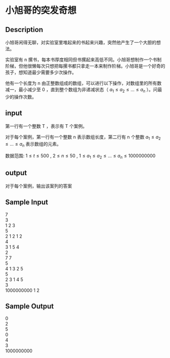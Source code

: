 # 小旭哥的突发奇想

## Description
小旭哥闲得无聊，对实验室里堆起来的书起来兴趣，突然他产生了一个大胆的想法。  

实验室有 n 摞书，每本书厚度相同但书摞起来高低不同。小旭哥想制作一个书制阶梯，但他很懒每次只想把每摞书都只拿走一本来制作阶梯。小旭哥是一个好奇的孩子，想知道最少需要多少次操作。

他有一个长度为 n 由正整数组成的数组，可以进行以下操作，对数组里的所有数减一，最小减少至 0 ，直到整个数组为非递减状态（ $a_{1} ≤ a_{2} ≤ … ≤ a_{n}$ ）。问最少的操作次数。
## input
第一行有一个整数 T ，表示有 T 个案例。

对于每个案例，第一行有一个整数 n 表示数组长度，第二行有 n 个整数 $a_{1} ≤ a_{2} ≤ … ≤ a_{n}$ 表示数组的元素。

数据范围: $1 ≤ t ≤ 500$ , $2 \leq n \leq 50$ , $1\leq a_{1} ≤ a_{2} ≤ … ≤ a_{n} \leq 1000000000$
## output
对于每个案例，输出该案列的答案

## Sample Input
7\
3\
1 2 3\
5\
2 1 2 1 2\
4\
3 1 5 4\
2\
7 7\
5\
4 1 3 2 5\
5\
2 3 1 4 5\
3\
1000000000 1 2

## Sample Output
0\
2\
5\
0\
4\
3\
1000000000
